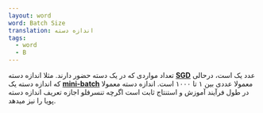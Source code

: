 ```yaml
---
layout: word
word: Batch Size
translation: اندازه دسته
tags:
  - word
  - B
---
```

تعداد مواردی که در یک دسته حضور دارند. مثلا اندازه دسته **[SGD](https://developers.google.com/machine-learning/glossary#SGD)**  عدد یک است، درحالی که اندازه دسته یک **[mini-batch](https://developers.google.com/machine-learning/glossary#mini-batch)** معمولا عددی بین ۱ تا ۱۰۰۰ است. اندازه دسته معمولا در طول فرآیند آموزش و استنتاج ثابت است اگرچه تنسرفلو اجازه تعریف اندازه دسته پویا را نیز میدهد.